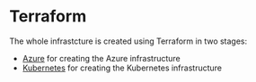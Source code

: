# Terraform

The whole infrastcture is created using Terraform in two stages:

* [Azure](azure/) for creating the Azure infrastructure
* [Kubernetes](kubernetes/) for creating the Kubernetes infrastructure
